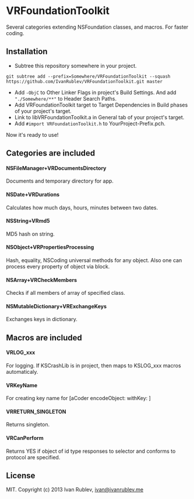 VRFoundationToolkit
===================

Several categories extending NSFoundation classes, and macros. For faster coding.

Installation
------------

- Subtree this repository somewhere in your project.
```
git subtree add --prefix=Somewhere/VRFoundationToolkit --squash https://github.com/IvanRublev/VRFoundationToolkit.git master
```

- Add `-ObjC` to Other Linker Flags in project's Build Settings. And add `"./Somewhere/**"` to Header Search Paths.
- Add VRFoundationToolkit target to Target Dependencies in Build phases of your project's target.
- Link to libVRFoundationToolkit.a in General tab of your project's target.
- Add `#import VRFoundationToolkit.h` to YourProject-Prefix.pch. 

Now it's ready to use!

Categories are included
-----------------------

#### NSFileManager+VRDocumentsDirectory

Documents and temporary directory for app.

#### NSDate+VRDurations

Calculates how much days, hours, minutes between two dates.

#### NSString+VRmd5

MD5 hash on string.

#### NSObject+VRPropertiesProcessing

Hash, equality, NSCoding universal methods for any object. Also one can process every property of object via block. 

#### NSArray+VRCheckMembers

Checks if all members of array of specified class.

#### NSMutableDictionary+VRExchangeKeys

Exchanges keys in dictionary.

Macros are included
-------------------

#### VRLOG_xxx

For logging. If KSCrashLib is in project, then maps to KSLOG_xxx macros automaticaly.

#### VRKeyName

For creating key name for [aCoder encodeObject: withKey: ]

#### VRRETURN_SINGLETON

Returns singleton.

#### VRCanPerform

Returns YES if object of id type responses to selector and conforms to protocol are specified.

License
-------

MIT. Copyright (c) 2013 Ivan Rublev, ivan@ivanrublev.me 
